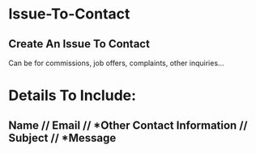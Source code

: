 # Issue-To-Contact
## Create An Issue To Contact
Can be for commissions, job offers, complaints, other inquiries...    
   
# Details To Include:
## Name // Email // *Other Contact Information // Subject // *Message
